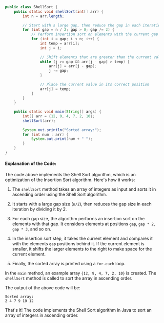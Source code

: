 

```java
public class ShellSort {
    public static void shellSort(int[] arr) {
        int n = arr.length;
        
        // Start with a large gap, then reduce the gap in each iteration
        for (int gap = n / 2; gap > 0; gap /= 2) {
            // Perform insertion sort on elements with the current gap
            for (int i = gap; i < n; i++) {
                int temp = arr[i];
                int j = i;
                
                // Shift elements that are greater than the current value to the right
                while (j >= gap && arr[j - gap] > temp) {
                    arr[j] = arr[j - gap];
                    j -= gap;
                }
                
                // Place the current value in its correct position
                arr[j] = temp;
            }
        }
    }
    
    public static void main(String[] args) {
        int[] arr = {12, 9, 4, 7, 2, 10};
        shellSort(arr);
        
        System.out.println("Sorted array:");
        for (int num : arr) {
            System.out.print(num + " ");
        }
    }
}
```

#### Explanation of the Code:

The code above implements the Shell Sort algorithm, which is an optimization of the Insertion Sort algorithm. Here's how it works:

1. The `shellSort` method takes an array of integers as input and sorts it in ascending order using the Shell Sort algorithm.

2. It starts with a large gap size (`n/2`), then reduces the gap size in each iteration by dividing it by 2.

3. For each gap size, the algorithm performs an insertion sort on the elements with that gap. It considers elements at positions `gap`, `gap * 2`, `gap * 3`, and so on.

4. In the insertion sort step, it takes the current element and compares it with the elements `gap` positions behind it. If the current element is smaller, it shifts the larger elements to the right to make space for the current element.

5. Finally, the sorted array is printed using a `for-each` loop.

In the `main` method, an example array `{12, 9, 4, 7, 2, 10}` is created. The `shellSort` method is called to sort the array in ascending order.

The output of the above code will be:
```
Sorted array:
2 4 7 9 10 12
```

That's it! The code implements the Shell Sort algorithm in Java to sort an array of integers in ascending order.

